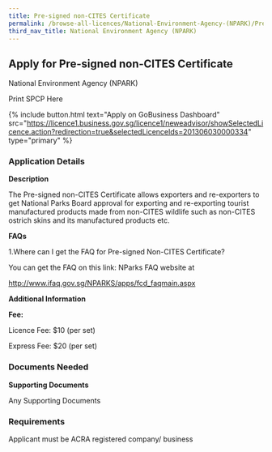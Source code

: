 ```yaml
---
title: Pre-signed non-CITES Certificate
permalink: /browse-all-licences/National-Environment-Agency-(NPARK)/Pre-signed-non-CITES-Certificate
third_nav_title: National Environment Agency (NPARK)
---
```


## Apply for Pre-signed non-CITES Certificate

National Environment Agency (NPARK)

Print SPCP Here


{% include button.html text="Apply on GoBusiness Dashboard" src="https://licence1.business.gov.sg/licence1/neweadvisor/showSelectedLicence.action?redirection=true&selectedLicenceIds=201306030000334" type="primary" %}

### Application Details

<p><strong>Description</strong></p>
<p>The Pre-signed non-CITES Certificate allows exporters and re-exporters to get National Parks Board approval for exporting and re-exporting tourist manufactured products made from non-CITES wildlife such as non-CITES ostrich skins and its manufactured products etc.</p>
<p><strong>FAQs</strong></p>
<p>1.Where can I get the FAQ for Pre-signed Non-CITES Certificate?</p>
<p>You can get the FAQ on this link: NParks FAQ website at</p>
<p><a href="http://www.ifaq.gov.sg/NPARKS/apps/fcd_faqmain.aspx">http://www.ifaq.gov.sg/NPARKS/apps/fcd_faqmain.aspx</a></p>

**Additional Information**

<p><strong>Fee:</strong></p>
<p>Licence Fee: $10 (per set)</p>
<p>Express Fee: $20 (per set)</p>

### Documents Needed

<p><strong>Supporting Documents</strong></p>
<p>Any Supporting Documents</p>

### Requirements

Applicant must be ACRA registered company/ business

